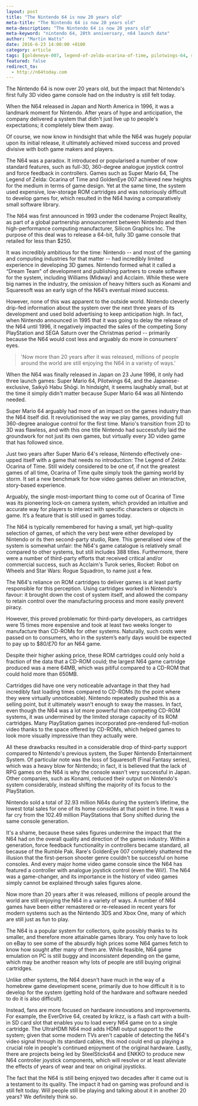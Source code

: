 ```yaml
---
layout: post
title: "The Nintendo 64 is now 20 years old"
meta-title: "The Nintendo 64 is now 20 years old"
meta-description: "The Nintendo 64 is now 20 years old"
meta-keyword: "nintendo 64, 20th anniversary, n64 launch date"
author: "Martin Watts"
date: 2016-6-23 14:00:00 +0100
category: article
tags: [goldeneye-007, legend-of-zelda-ocarina-of-time, pilotwings-64, star-wars-rogue-squadron, super-mario-64]
featured: false
redirect_to:
  - http://n64today.com
---
```

The Nintendo 64 is now over 20 years old, but the impact that Nintendo's first fully 3D video game console had on the industry is still felt today.

When the N64 released in Japan and North America in 1996, it was a landmark moment for Nintendo. After years of hype and anticipation, the company delivered a system that didn't just live up to people's expectations; it completely blew them away.

Of course, we now know in hindsight that while the N64 was hugely popular upon its initial release, it ultimately achieved mixed success and proved divisive with both game makers and players.

The N64 was a paradox. It introduced or popularised a number of now standard features, such as full-3D, 360-degree analogue joystick control and force feedback in controllers. Games such as Super Mario 64, The Legend of Zelda: Ocarina of Time and GoldenEye 007 achieved new heights for the medium in terms of game design. Yet at the same time, the system used expensive, low-storage ROM cartridges and was notoriously difficult to develop games for, which resulted in the N64 having a comparatively small software library.

The N64 was first announced in 1993 under the codename Project Reality, as part of a global partnership announcement between Nintendo and then high-performance computing manufacturer, Silicon Graphics Inc. The purpose of this deal was to release a 64-bit, fully 3D game console that retailed for less than $250.

It was incredibly ambitious for the time: Nintendo -- and most of the gaming and computing industries for that matter -- had incredibly limited experience in developing 3D games. Nintendo formed what it called a “Dream Team" of development and publishing partners to create software for the system, including Williams (Midway) and Acclaim. While these were big names in the industry, the omission of heavy hitters such as Konami and Squaresoft was an early sign of the N64’s eventual mixed success.

However, none of this was apparent to the outside world. Nintendo cleverly drip-fed information about the system over the next three years of its development and used bold advertising to keep anticipation high. In fact, when Nintendo announced in 1995 that it was going to delay the release of the N64 until 1996, it negatively impacted the sales of the competing Sony PlayStation and SEGA Saturn over the Christmas period -- primarily because the N64 would cost less and arguably do more in consumers' eyes.

> 'Now more than 20 years after it was released, millions of people around the world are still enjoying the N64 in a variety of ways.'

When the N64 was finally released in Japan on 23 June 1996, it only had three launch games: Super Mario 64, Pilotwings 64, and the Japanese-exclusive, Saikyō Habu Shōgi. In hindsight, it seems laughably small, but at the time it simply didn't matter because Super Mario 64 was all Nintendo needed.

Super Mario 64 arguably had more of an impact on the games industry than the N64 itself did. It revolutionised the way we play games, providing full 360-degree analogue control for the first time. Mario's transition from 2D to 3D was flawless, and with this one title Nintendo had successfully laid the groundwork for not just its own games, but virtually every 3D video game that has followed since.

Just two years after Super Mario 64's release, Nintendo effectively one-upped itself with a game that needs no introduction: The Legend of Zelda: Ocarina of Time. Still widely considered to be one of, if not the greatest games of all time, Ocarina of Time quite simply took the gaming world by storm. It set a new benchmark for how video games deliver an interactive, story-based experience.

Arguably, the single most-important thing to come out of Ocarina of Time was its pioneering lock-on camera system, which provided an intuitive and accurate way for players to interact with specific characters or objects in game. It’s a feature that is still used in games today.

The N64 is typically remembered for having a small, yet high-quality selection of games, of which the very best were either developed by Nintendo or its then second-party studio, Rare. This generalised view of the system is somewhat unfair: the N64's game catalogue is relatively small compared to other systems, but still includes 388 titles. Furthermore, there were a number of third-party efforts that received critical and/or commercial success, such as Acclaim's Turok series, Rocket: Robot on Wheels and Star Wars: Rogue Squadron, to name just a few.

The N64's reliance on ROM cartridges to deliver games is at least partly responsible for this perception. Using cartridges worked in Nintendo's favour: it brought down the cost of system itself, and allowed the company to retain control over the manufacturing process and more easily prevent piracy.

However, this proved problematic for third-party developers, as cartridges were 15 times more expensive and took at least two weeks longer to manufacture than CD-ROMs for other systems. Naturally, such costs were passed on to consumers, who in the system’s early days would be expected to pay up to $80/£70 for an N64 game.

Despite their higher asking price, these ROM cartridges could only hold a fraction of the data that a CD-ROM could; the largest N64 game cartridge produced was a mere 64MB, which was pitiful compared to a CD-ROM that could hold more than 650MB.

Cartridges did have one very noticeable advantage in that they had incredibly fast loading times compared to CD-ROMs (to the point where they were virtually unnoticeable). Nintendo repeatedly pushed this as a selling point, but it ultimately wasn't enough to sway the masses. In fact, even though the N64 was a lot more powerful than competing CD-ROM systems, it was undermined by the limited storage capacity of its ROM cartridges. Many PlayStation games incorporated pre-rendered full-motion video thanks to the space offered by CD-ROMs, which helped games to look more visually impressive than they actually were.

All these drawbacks resulted in a considerable drop of third-party support compared to Nintendo's previous system, the Super Nintendo Entertainment System. Of particular note was the loss of Squaresoft (Final Fantasy series), which was a heavy blow for Nintendo; in fact, it is believed that the lack of RPG games on the N64 is why the console wasn't very successful in Japan. Other companies, such as Konami, reduced their output on Nintendo's system considerably, instead shifting the majority of its focus to the PlayStation.

Nintendo sold a total of 32.93 million N64s during the system’s lifetime, the lowest total sales for one of its home consoles at that point in time. It was a far cry from the 102.49 million PlayStations that Sony shifted during the same console generation.

It's a shame, because these sales figures undermine the impact that the N64 had on the overall quality and direction of the games industry. Within a generation, force feedback functionality in controllers became standard, all because of the Rumble Pak. Rare's GoldenEye 007 completely shattered the illusion that the first-person shooter genre couldn't be successful on home consoles. And every major home video game console since the N64 has featured a controller with analogue joystick control (even the Wii!). The N64 was a game-changer, and its importance in the history of video games simply cannot be explained through sales figures alone.

Now more than 20 years after it was released, millions of people around the world are still enjoying the N64 in a variety of ways. A number of N64 games have been either remastered or re-released in recent years for modern systems such as the Nintendo 3DS and Xbox One, many of which are still just as fun to play.

The N64 is a popular system for collectors, quite possibly thanks to its smaller, and therefore more attainable games library. You only have to look on eBay to see some of the absurdly high prices some N64 games fetch to know how sought after many of them are. While feasible, N64 game emulation on PC is still buggy and inconsistent depending on the game, which may be another reason why lots of people are still buying original cartridges.

Unlike other systems, the N64 doesn't have much in the way of a homebrew game development scene, primarily due to how difficult it is to develop for the system (getting hold of the hardware and software needed to do it is also difficult).

Instead, fans are more focused on hardware innovations and improvements. For example, the EverDrive 64, created by krikzz, is a flash cart with a built-in SD card slot that enables you to load every N64 game on to a single cartridge. The UltraHDMI N64 mod adds HDMI output support to the system; given that some modern TVs aren't capable of detecting the N64's video signal through its standard cables, this mod could end up playing a crucial role in people's continued enjoyment of the original hardware. Lastly, there are projects being led by SteelSticks64 and ENKKO to produce new N64 controller joystick components, which will resolve or at least alleviate the effects of years of wear and tear on original joysticks.

The fact that the N64 is still being enjoyed two decades after it came out is a testament to its quality. The impact it had on gaming was profound and is still felt today. Will people still be playing and talking about it in another 20 years? We definitely think so.
